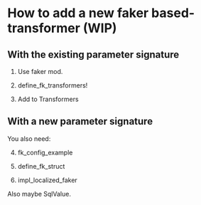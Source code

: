 # How to add a new faker based-transformer (WIP)

## With the existing parameter signature

1. Use faker mod.

2. define_fk_transformers!

3. Add to Transformers

## With a new parameter signature

You also need:

4. fk_config_example

5. define_fk_struct

6. impl_localized_faker

Also maybe SqlValue.
